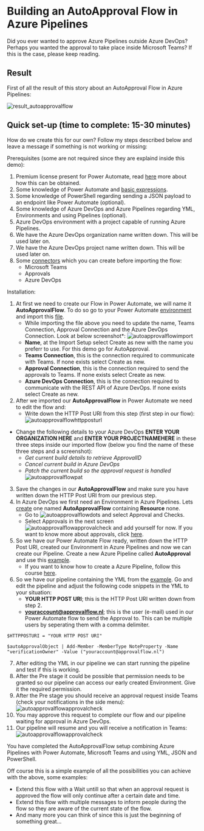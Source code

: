 # Building an AutoApproval Flow in Azure Pipelines

Did you ever wanted to approve Azure Pipelines outside Azure DevOps? Perhaps you wanted the approval to take place inside Microsoft Teams? If this is the case, please keep reading. 

## Result

First of all the result of this story about an AutoApproval Flow in Azure Pipelines:

![result_autoapprovalflow](/.attachments/drawings/autoapprovalflow/result.png "This is our diagram and result for our AutoApprovalFlow")

## Quick set-up (time to complete: 15-30 minutes)

How do we create this for our own? Follow my steps described below and leave a message if something is not working or missing:

Prerequisites (some are not required since they are explaind inside this demo):

1. Premium license present for Power Automate, read [here](https://docs.microsoft.com/en-us/power-platform/admin/power-automate-licensing/faqs#who-needs-to-purchase-a-premium-license) more about how this can be obtained.
2. Some knowledge of Power Automate and [basic expressions](https://powerautomate.microsoft.com/nl-nl/blog/use-expressions-in-actions/).
3. Some knowledge of PowerShell regarding sending a JSON payload to an endpoint like Power Automate (optional).
4. Some knowledge of Azure DevOps and Azure Pipelines regarding YML, Environments and using Pipelines (optional).
5. Azure DevOps environment with a project capable of running Azure Pipelines.
6. We have the Azure DevOps organization name written down. This will be used later on.
7. We have the Azure DevOps project name written down. This will be used later on.
8. Some [connectors](https://emea.flow.microsoft.com/en-us/connectors/) which you can create before importing the flow:
    - Microsoft Teams
    - Approvals
    - Azure DevOps

Installation:

1. At first we need to create our Flow in Power Automate, we will name it **AutoApprovalFlow**. To do so go to your Power Automate [environment](https://emea.flow.microsoft.com/manage/) and import this [file](/src/PowerAutomate/AutoApprovalFlow/AutoApprovalFlow_20220218055854.zip).
    - While importing the file above you need to update the name, Teams Connection, Approval Connection and the Azure DevOps Connection. Look at below screenshot*:
![autoapprovalflowimport](/.attachments/drawings/autoapprovalflow/import.png "This is our diagram and result for our AutoApprovalFlow")
    - **Name**, at the Import Setup select Create as new with the name you preferr to use. For this demo go for AutoApproval.
    - **Teams Connection**, this is the connection required to communicate with Teams. If none exists select Create as new.
    - **Approval Connection**, this is the connection required to send the approvals to Teams. If none exists select Create as new.
    - **Azure DevOps Connection**, this is the connection required to communicate with the REST API of Azure DevOps. If none exists select Create as new.
2. After we imported our **AutoApprovalFlow** in Power Automate we need to edit the flow and:
    - Write down the HTTP Post URI from this step (first step in our flow):
![autoapprovalflowhttpposturl](/.attachments/drawings/autoapprovalflow/httpposturl.png "This is our diagram and result for our AutoApprovalFlow")
- Change the following details to your Azure DevOps **ENTER YOUR ORGANIZATION HERE** and **ENTER YOUR PROJECTNAMEHERE** in these three steps inside our imported flow (below you find the name of these three steps and a screenshot):
    - *Get current build details to retrieve ApprovalID*
    - *Cancel current build in Azure DevOps*
    - *Patch the current build so the approval request is handled*
![autoapprovalflowpat](/.attachments/drawings/autoapprovalflow/devopshttp.PNG "This is our diagram and result for our AutoApprovalFlow")
3. Save the changes in our **AutoApprovalFlow** and make sure you have written down the HTTP Post URI from our previous step.
4. In Azure DevOps we first need an Environment in Azure Pipelines. Lets [create](https://docs.microsoft.com/en-us/azure/devops/pipelines/process/environments?view=azure-devops#create-an-environment) one named **AutoApprovalFlow** containing **Resource** none.
    - Go to ![autoapprovalflowdots](/.attachments/drawings/autoapprovalflow/dots.png "This is our diagram and result for our AutoApprovalFlow") and select Approval and Checks.
    - Select Approvals in the next screen ![autoapprovalflowapprovalcheck](/.attachments/drawings/autoapprovalflow/approvalcheck.png "This is our diagram and result for our AutoApprovalFlow") and add yourself for now. If you want to know more about approvals, click [here](https://docs.microsoft.com/en-us/azure/devops/pipelines/process/approvals?view=azure-devops&tabs=check-pass#approvals).
5. So we have our Power Automate Flow ready, written down the HTTP Post URI, created our Environment in Azure Pipelines and now we can create our Pipeline. Create a new Azure Pipeline called **AutoApproval** and use this [example](/src/Pipelines/AutoApprovalFlow/main.yml).
    - If you want to know how to create a Azure Pipeline, follow this course [here](https://docs.microsoft.com/nl-nl/learn/modules/create-a-build-pipeline/).
6. So we have our pipeline containing the YML from the [example](/src/Pipelines/AutoApprovalFlow/main.yml). Go and edit the pipeline and adjust the following code snippets in the YML to your situation:
    - **YOUR HTTP POST URI**; this is the HTTP Post URI written down from step 2.
    - **youraccount@approvalflow.nl**; this is the user (e-mail) used in our Power Automate flow to send the Approval to. This can be multiple users by seperating them with a comma delimiter.

```
$HTTPPOSTURI = "YOUR HTTP POST URI"
```

```
$autoApprovalObject | Add-Member -MemberType NoteProperty -Name "verificationOwner" -Value ("youraccount@approvalflow.nl")
```

7. After editing the YML in our pipeline we can start running the pipeline and test if this is working.
8. After the Pre stage it could be possible that permission needs to be granted so our pipeline can access our early created Environment. Give it the required permission.
9. After the Pre stage you should receive an approval request inside Teams (check your notifications in the side menu): ![autoapprovalflowapprovalcheck](/.attachments/drawings/autoapprovalflow/teamsresult.PNG)
10. You may approve this request to complete our flow and our pipeline waiting for approval in Azure DevOps.
11. Our pipeline will resume and you will receive a notification in Teams: ![autoapprovalflowapprovalcheck](/.attachments/drawings/autoapprovalflow/teamsresultapproved.PNG)

You have completed the AutoApprovalFlow setup combining Azure Pipelines with Power Automate, Microsoft Teams and using YML, JSON and PowerShell.

Off course this is a simple example of all the possibilities you can achieve with the above, some examples:

- Extend this flow with a Wait untill so that when an approval request is approved the flow will only continue after a certain date and time.
- Extend this flow with multiple messages to inform people during the flow so they are aware of the current state of the flow.
- And many more you can think of since this is just the beginning of something great...
